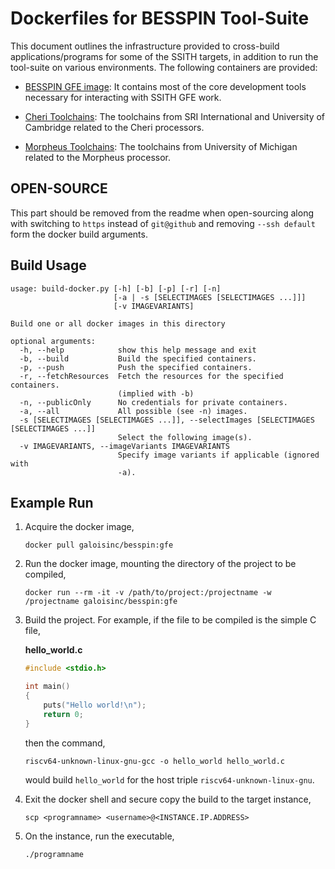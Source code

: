 # Dockerfiles for BESSPIN Tool-Suite

This document outlines the infrastructure provided to cross-build applications/programs for
some of the SSITH targets, in addition to run the tool-suite on various environments. The following containers are provided:

- [BESSPIN GFE image](./gfe/README.md): It contains most of the core development tools necessary for
interacting with SSITH GFE work.

- [Cheri Toolchains](./cheri/README.md): The toolchains from SRI International and University of Cambridge related to the Cheri processors. 

- [Morpheus Toolchains](./michigan/README.md): The toolchains from University of Michigan related to the Morpheus processor.

## OPEN-SOURCE

This part should be removed from the readme when open-sourcing along with switching to `https` instead of `git@github` and removing `--ssh default` form the docker build arguments.


## Build Usage

```
usage: build-docker.py [-h] [-b] [-p] [-r] [-n]
                       [-a | -s [SELECTIMAGES [SELECTIMAGES ...]]]
                       [-v IMAGEVARIANTS]

Build one or all docker images in this directory

optional arguments:
  -h, --help            show this help message and exit
  -b, --build           Build the specified containers.
  -p, --push            Push the specified containers.
  -r, --fetchResources  Fetch the resources for the specified containers.
                        (implied with -b)
  -n, --publicOnly      No credentials for private containers.
  -a, --all             All possible (see -n) images.
  -s [SELECTIMAGES [SELECTIMAGES ...]], --selectImages [SELECTIMAGES [SELECTIMAGES ...]]
                        Select the following image(s).
  -v IMAGEVARIANTS, --imageVariants IMAGEVARIANTS
                        Specify image variants if applicable (ignored with
                        -a). 
```

## Example Run

1. Acquire the docker image,
    ```
    docker pull galoisinc/besspin:gfe
    ```

2. Run the docker image, mounting the directory of the project to be compiled,
    ```
   docker run --rm -it -v /path/to/project:/projectname -w /projectname galoisinc/besspin:gfe
   ```
   
3. Build the project. For example, if the file to be compiled is the simple C file,
    
    **hello_world.c**   
    ```c
    #include <stdio.h>
    
    int main()
    {
        puts("Hello world!\n");
        return 0;
    }
    ```
   
    then the command,
   
    ```
    riscv64-unknown-linux-gnu-gcc -o hello_world hello_world.c
    ```
   
    would build `hello_world` for the host triple `riscv64-unknown-linux-gnu`.

4. Exit the docker shell and secure copy the build to the target instance,

    ```
    scp <programname> <username>@<INSTANCE.IP.ADDRESS>
    ```

5. On the instance, run the executable,

    ```
    ./programname
    ```

